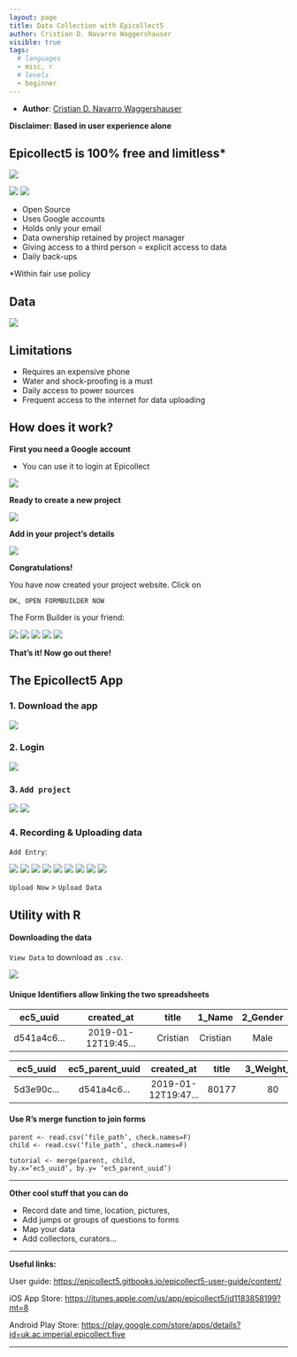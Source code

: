 ```yaml
---
layout: page
title: Data Collection with Epicollect5
author: Cristian D. Navarro Waggershauser
visible: true
tags:
  # languages
  - misc, r
  # levels
  - beginner
---
```

<!-- change visible to true if you want it on the site -->

 - **Author**: [Cristian D. Navarro Waggershauser](https://twitter.com/CWaggershauser)


**Disclaimer: Based in user experience alone**


## Epicollect5 is 100% free and limitless*


<img src="../images/image--000.jpg" style="max-width:100%;"> 

<img src="../images/image--004.jpg" style="max-width:5%;"> <img src="../images/image--006.jpg" style="max-width:20%;">


- Open Source
- Uses Google accounts
- Holds only your email
- Data ownership retained by project manager
- Giving access to a third person = explicit access to data
- Daily back-ups

*Within fair use policy


## Data

<img src="../images/image--007.jpg" style="max-width:100%;">

## Limitations

- Requires an expensive phone
- Water and shock-proofing is a must
- Daily access to power sources
- Frequent access to the internet for data uploading


## How does it work?

**First you need a Google account**

- You can use it to login at Epicollect

<img src="../images/image--012.jpg" style="max-width:100%;">

**Ready to create a new project**

<img src="../images/image--013.jpg" style="max-width:100%;">

**Add in your project’s details**

<img src="../images/image--014.jpg" style="max-width:100%;">


**Congratulations!**

You have now created your project website. Click on 

```
OK, OPEN FORMBUILDER NOW
```

The Form Builder is your friend:


<img src="../images/image--016.jpg" style="max-width:20%;">
<img src="../images/image--017.jpg" style="max-width:20%;">
<img src="../images/image--018.jpg" style="max-width:20%;">
<img src="../images/image--019.jpg" style="max-width:20%;">
<img src="../images/image--020.jpg" style="max-width:20%;">


**That’s it! Now go out there!**



## The Epicollect5 App

### 1. Download the app 

<img src="../images/image--024.jpg" style="max-width:100%;">


### 2. Login

<img src="../images/image--025.jpg" style="max-width:20%;">


### 3. `Add project`

<img src="../images/image--027.jpg" style="max-width:10%;">
<img src="../images/image--028.jpg" style="max-width:10%;">


### 4. Recording & Uploading data

`Add Entry`:


<img src="../images/image--030.jpg" style="max-width:10%;">
<img src="../images/image--031.jpg" style="max-width:10%;">
<img src="../images/image--032.jpg" style="max-width:10%;">
<img src="../images/image--033.jpg" style="max-width:10%;">
<img src="../images/image--034.jpg" style="max-width:10%;">
<img src="../images/image--035.jpg" style="max-width:10%;">
<img src="../images/image--036.jpg" style="max-width:10%;">
<img src="../images/image--037.jpg" style="max-width:10%;">
<img src="../images/image--038.jpg" style="max-width:10%;">


`Upload Now` > `Upload Data`


## Utility with R

#### Downloading the data

`View Data` to download as `.csv`.


<img src="../images/image--044.jpg" style="max-width:50%;">


#### Unique Identifiers allow linking the two spreadsheets


ec5_uuid | created_at | title | 1_Name | 2_Gender |
:-------:|:----------:|:----------:|:----------:|:----------:|
d541a4c6...| 2019-01-12T19:45...|Cristian|Cristian|Male

ec5_uuid | ec5_parent_uuid |created_at | title | 3_Weight_kg | 4_Height_cm |
:-------:|:----------:|:----------:|:----------:|:----------:|:----------:|
5d3e90c...| d541a4c6...|2019-01-12T19:47...|80177|80|177


#### Use R’s merge function to join forms

```
parent <- read.csv(‘file_path’, check.names=F)
child <- read.csv(‘file_path’, check.names=F)

tutorial <- merge(parent, child,
by.x=‘ec5_uuid’, by.y= ‘ec5_parent_uuid’)
```

--- 

**Other cool stuff that you can do**

- Record date and time, location, pictures,
- Add jumps or groups of questions to forms
- Map your data
- Add collectors, curators...

---
**Useful links:**

User guide: https://epicollect5.gitbooks.io/epicollect5-user-guide/content/

iOS App Store: https://itunes.apple.com/us/app/epicollect5/id1183858199?mt=8

Android Play Store: https://play.google.com/store/apps/details?id=uk.ac.imperial.epicollect.five


---

